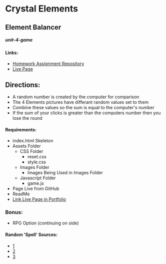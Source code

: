 # Crystal Elements
## Element Balancer
##### unit-4-game

#### Links:
- [Homework Assignment Repository](https://github.com/UCF-Coding-Boot-Camp/UCF-LKM-FSF-PT-08-2019-U-C/blob/master/04-jquery/02-Homework/Instructions/homework_instructions.md)
- [Live Page](https://decronin.github.io/unit-4-game/)

## Directions:
* A random number is created by the computer for comparison
* The 4 Elements pictures have differant random values set to them
* Combine these values so the sum is equal to the computer's number
* If the sum of your clicks is greater than the computers number then you lose the round

#### Requirements:
* index.html Skeleton
* Assets Folder
  * CSS Folder
    * reset.css
    * style.css
  * Images Folder
    * Images Being Used in Images Folder
  * Javascript Folder
    * game.js
* Page Live from GitHub
* ReadMe
* [Link Live Page in Portfolio](https://decronin.github.io/Responsive-Portfolio/portfolio.html)

### Bonus:
* RPG Option (continuing on side)

#### Random 'Spell' Sources:
- [1](https://www.spellsofmagic.com/spells/love_spells/friendship_spells/17793/page.html)
- [2](https://www.free-witchcraft-spells.com/magic-chants.html)
- [3](https://www.spellsofmagic.com/spells/spiritual_spells/protection_spells/26266/page.html)
